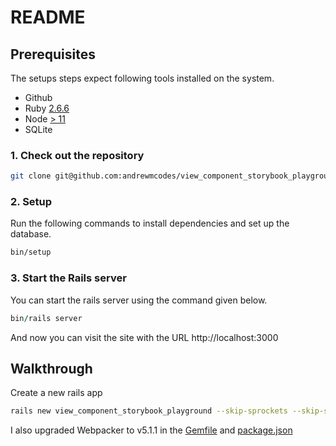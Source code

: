 # README

## Prerequisites

The setups steps expect following tools installed on the system.

- Github
- Ruby [2.6.6](https://github.com/andrewmcodes/view_component_storybook_playground/blob/master/.ruby-version#L1)
- Node [> 11](https://github.com/andrewmcodes/view_component_storybook_playground/blob/master/.nvmrc#L1)
- SQLite

### 1. Check out the repository

```bash
git clone git@github.com:andrewmcodes/view_component_storybook_playground.git
```

### 2. Setup

Run the following commands to install dependencies and set up the database.

```sh
bin/setup
```

### 3. Start the Rails server

You can start the rails server using the command given below.

```ruby
bin/rails server
```

And now you can visit the site with the URL http://localhost:3000

## Walkthrough

Create a new rails app

```sh
rails new view_component_storybook_playground --skip-sprockets --skip-spring --webpack=erb
```

I also upgraded Webpacker to v5.1.1 in the [Gemfile](https://github.com/andrewmcodes/view_component_storybook_playground/blob/master/Gemfile#L13) and [package.json](https://github.com/andrewmcodes/view_component_storybook_playground/blob/master/package.json#L9)
